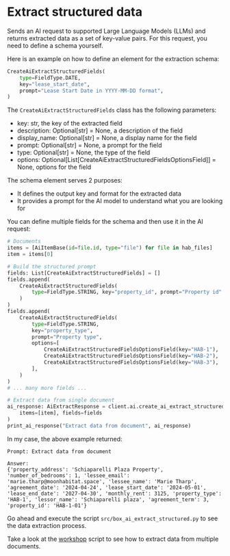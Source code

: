 # Extract structured data

Sends an AI request to supported Large Language Models (LLMs) and returns extracted data as a set of key-value pairs. For this request, you need to define a schema yourself.

Here is an example on how to define an element for the extraction schema:

```python
CreateAiExtractStructuredFields(
    type=FieldType.DATE,
    key="lease_start_date",
    prompt="Lease Start Date in YYYY-MM-DD format",
)
```

The `CreateAiExtractStructuredFields` class has the following parameters:
- key: str, the key of the extracted field
- description: Optional[str] = None, a description of the field
- display_name: Optional[str] = None, a display name for the field
- prompt: Optional[str] = None, a prompt for the field
- type: Optional[str] = None, the type of the field
- options: Optional[List[CreateAiExtractStructuredFieldsOptionsField]] = None, options for the field

The schema element serves 2 purposes:
- It defines the output key and format for the extracted data
- It provides a prompt for the AI model to understand what you are looking for

You can define multiple fields for the schema and then use it in the AI request:

```python
# Documents
items = [AiItemBase(id=file.id, type="file") for file in hab_files]
item = items[0]

# Build the structured prompt
fields: List[CreateAiExtractStructuredFields] = []
fields.append(
    CreateAiExtractStructuredFields(
        type=FieldType.STRING, key="property_id", prompt="Property id"
    )
)
fields.append(
    CreateAiExtractStructuredFields(
        type=FieldType.STRING,
        key="property_type",
        prompt="Property type",
        options=[
            CreateAiExtractStructuredFieldsOptionsField(key="HAB-1"),
            CreateAiExtractStructuredFieldsOptionsField(key="HAB-2"),
            CreateAiExtractStructuredFieldsOptionsField(key="HAB-3"),
        ],
    )
)
# ... many more fields ...

# Extract data from single document
ai_response: AiExtractResponse = client.ai.create_ai_extract_structured(
    items=[item], fields=fields
)
print_ai_response("Extract data from document", ai_response)
```

In my case, the above example returned:

```
Prompt: Extract data from document

Answer:
{'property_address': 'Schiaparelli Plaza Property', 'number_of_bedrooms': 1, 'lessee_email': 'marie.tharp@moonhabitat.space', 'lessee_name': 'Marie Tharp', 'agreement_date': '2024-04-24', 'lease_start_date': '2024-05-01', 'lease_end_date': '2027-04-30', 'monthly_rent': 3125, 'property_type': 'HAB-1', 'lessor_name': 'Schiaparelli plaza', 'agreement_term': 3, 'property_id': 'HAB-1-01'}
```

Go ahead and execute the script `src/box_ai_extract_structured.py` to see the data extraction process.

Take a look at the [workshop](src/box_ai_extract_structured.py) script to see how to extract data from multiple documents.
